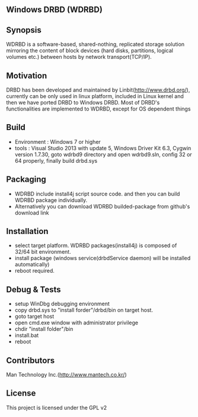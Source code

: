 ﻿## Windows DRBD (WDRBD)
                           
## Synopsis
WDRBD is a software-based, shared-nothing, replicated storage solution mirroring the content of block devices (hard disks, partitions, logical volumes etc.) between hosts by network transport(TCP/IP). 

## Motivation
DRBD has been developed and maintained by Linbit(http://www.drbd.org/), currently can be only used in linux platform, included in Linux kernel and then we have ported DRBD to Windows DRBD. Most of DRBD's functionalities are implemented to WDRBD, except for OS dependent things

## Build
- Environment : Windows 7 or higher
- tools : Visual Studio 2013 with update 5, Windows Driver Kit 6.3, Cygwin version 1.7.30, 
goto wdrbd9 directory and open wdrbd9.sln, config 32 or 64 properly, finally build drbd.sys

## Packaging
- WDRBD include install4j script source code. and then you can build WDRBD package individually.
- Alternatively you can download WDRBD builded-package from github's download link

## Installation
- select target platform. WDRBD packages(install4j) is composed of 32/64 bit environment. 
- install package (windows service(drbdService daemon) will be installed automatically)
- reboot required.

## Debug & Tests 
- setup WinDbg debugging environment
- copy drbd.sys to "install forder"/drbd/bin on target host.
- goto target host
- open cmd.exe window with administrator privilege
- chdir "install folder"/bin
- install.bat
- reboot

## Contributors
Man Technology Inc.(http://www.mantech.co.kr/)

## License
This project is licensed under the GPL v2